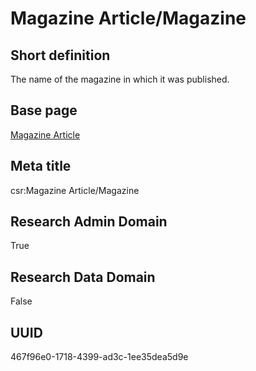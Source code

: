 # Magazine Article/Magazine
## Short definition
The name of the magazine in which it was published.
## Base page
[Magazine Article](https://github.com/EuroCRIS/CASRAI-Dictionairies/blob/main/Objects/Magazine%20Article.md)
## Meta title
csr:Magazine Article/Magazine
## Research Admin Domain
True
## Research Data Domain
False
## UUID
467f96e0-1718-4399-ad3c-1ee35dea5d9e
